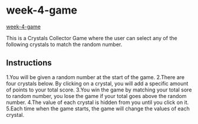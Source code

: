 # week-4-game

[week-4-game](http://github.com)

This is a Crystals Collector Game where the user can select any of the following crystals to match the random number.

## Instructions

1.You will be given a random number at the start of the game.
2.There are four crystals below. By clicking on a crystal, you will add a specific amount of points to your total score.
3.You win the game by matching your total sore to random number, you lose the game if your total goes above the random number.
4.The value of each crystal is hidden from you until you click on it.
5.Each time when the game starts, the game will change the values of each crystal.



